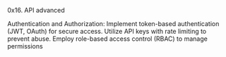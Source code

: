 0x16. API advanced

Authentication and Authorization:
Implement token-based authentication (JWT, OAuth) for secure access.
Utilize API keys with rate limiting to prevent abuse.
Employ role-based access control (RBAC) to manage permissions
